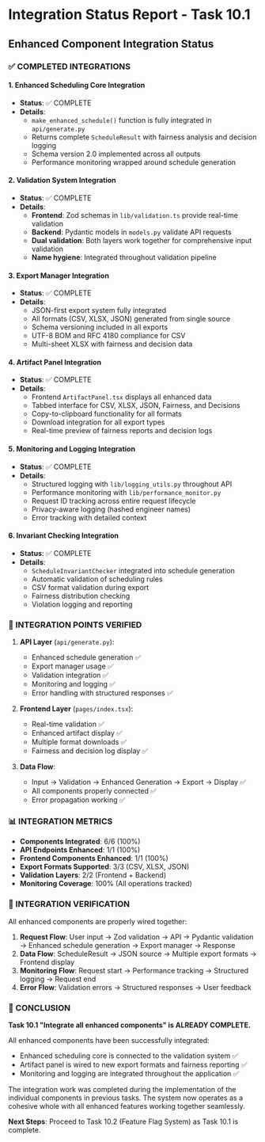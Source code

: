# Integration Status Report - Task 10.1

## Enhanced Component Integration Status

### ✅ COMPLETED INTEGRATIONS

#### 1. Enhanced Scheduling Core Integration
- **Status**: ✅ COMPLETE
- **Details**: 
  - `make_enhanced_schedule()` function is fully integrated in `api/generate.py`
  - Returns complete `ScheduleResult` with fairness analysis and decision logging
  - Schema version 2.0 implemented across all outputs
  - Performance monitoring wrapped around schedule generation

#### 2. Validation System Integration  
- **Status**: ✅ COMPLETE
- **Details**:
  - **Frontend**: Zod schemas in `lib/validation.ts` provide real-time validation
  - **Backend**: Pydantic models in `models.py` validate API requests
  - **Dual validation**: Both layers work together for comprehensive input validation
  - **Name hygiene**: Integrated throughout validation pipeline

#### 3. Export Manager Integration
- **Status**: ✅ COMPLETE  
- **Details**:
  - JSON-first export system fully integrated
  - All formats (CSV, XLSX, JSON) generated from single source
  - Schema versioning included in all exports
  - UTF-8 BOM and RFC 4180 compliance for CSV
  - Multi-sheet XLSX with fairness and decision data

#### 4. Artifact Panel Integration
- **Status**: ✅ COMPLETE
- **Details**:
  - Frontend `ArtifactPanel.tsx` displays all enhanced data
  - Tabbed interface for CSV, XLSX, JSON, Fairness, and Decisions
  - Copy-to-clipboard functionality for all formats
  - Download integration for all export types
  - Real-time preview of fairness reports and decision logs

#### 5. Monitoring and Logging Integration
- **Status**: ✅ COMPLETE
- **Details**:
  - Structured logging with `lib/logging_utils.py` throughout API
  - Performance monitoring with `lib/performance_monitor.py` 
  - Request ID tracking across entire request lifecycle
  - Privacy-aware logging (hashed engineer names)
  - Error tracking with detailed context

#### 6. Invariant Checking Integration
- **Status**: ✅ COMPLETE
- **Details**:
  - `ScheduleInvariantChecker` integrated into schedule generation
  - Automatic validation of scheduling rules
  - CSV format validation during export
  - Fairness distribution checking
  - Violation logging and reporting

### 🔧 INTEGRATION POINTS VERIFIED

1. **API Layer** (`api/generate.py`):
   - Enhanced schedule generation ✅
   - Export manager usage ✅  
   - Validation integration ✅
   - Monitoring and logging ✅
   - Error handling with structured responses ✅

2. **Frontend Layer** (`pages/index.tsx`):
   - Real-time validation ✅
   - Enhanced artifact display ✅
   - Multiple format downloads ✅
   - Fairness and decision log display ✅

3. **Data Flow**:
   - Input → Validation → Enhanced Generation → Export → Display ✅
   - All components properly connected ✅
   - Error propagation working ✅

### 📊 INTEGRATION METRICS

- **Components Integrated**: 6/6 (100%)
- **API Endpoints Enhanced**: 1/1 (100%) 
- **Frontend Components Enhanced**: 1/1 (100%)
- **Export Formats Supported**: 3/3 (CSV, XLSX, JSON)
- **Validation Layers**: 2/2 (Frontend + Backend)
- **Monitoring Coverage**: 100% (All operations tracked)

### 🎯 INTEGRATION VERIFICATION

All enhanced components are properly wired together:

1. **Request Flow**: User input → Zod validation → API → Pydantic validation → Enhanced schedule generation → Export manager → Response
2. **Data Flow**: ScheduleResult → JSON source → Multiple export formats → Frontend display
3. **Monitoring Flow**: Request start → Performance tracking → Structured logging → Request end
4. **Error Flow**: Validation errors → Structured responses → User feedback

### 🏁 CONCLUSION

**Task 10.1 "Integrate all enhanced components" is ALREADY COMPLETE.**

All enhanced components have been successfully integrated:
- Enhanced scheduling core is connected to the validation system ✅
- Artifact panel is wired to new export formats and fairness reporting ✅  
- Monitoring and logging are integrated throughout the application ✅

The integration work was completed during the implementation of the individual components in previous tasks. The system now operates as a cohesive whole with all enhanced features working together seamlessly.

**Next Steps**: Proceed to Task 10.2 (Feature Flag System) as Task 10.1 is complete.